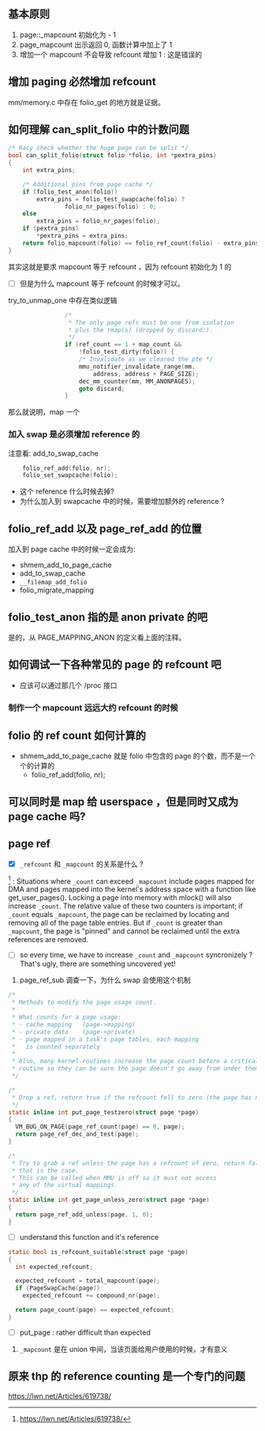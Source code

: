 ## 基本原则
1. page::_mapcount 初始化为 - 1
2. page_mapcount 出示返回 0, 函数计算中加上了 1
3. 增加一个 mapcount 不会导致 refcount 增加 1 : 这是错误的

## 增加 paging 必然增加 refcount

mm/memory.c 中存在 folio_get 的地方就是证据。

## 如何理解 can_split_folio 中的计数问题

```c
/* Racy check whether the huge page can be split */
bool can_split_folio(struct folio *folio, int *pextra_pins)
{
	int extra_pins;

	/* Additional pins from page cache */
	if (folio_test_anon(folio))
		extra_pins = folio_test_swapcache(folio) ?
				folio_nr_pages(folio) : 0;
	else
		extra_pins = folio_nr_pages(folio);
	if (pextra_pins)
		*pextra_pins = extra_pins;
	return folio_mapcount(folio) == folio_ref_count(folio) - extra_pins - 1;
}
```
其实这就是要求 mapcount 等于 refcount ，因为 refcount 初始化为 1 的

- [ ] 但是为什么 mapcount 等于 refcount 的时候才可以。


try_to_unmap_one 中存在类似逻辑

```c
				/*
				 * The only page refs must be one from isolation
				 * plus the rmap(s) (dropped by discard:).
				 */
				if (ref_count == 1 + map_count &&
				    !folio_test_dirty(folio)) {
					/* Invalidate as we cleared the pte */
					mmu_notifier_invalidate_range(mm,
						address, address + PAGE_SIZE);
					dec_mm_counter(mm, MM_ANONPAGES);
					goto discard;
				}
```
那么就说明，map 一个

### 加入 swap 是必须增加 reference 的
注意看: add_to_swap_cache

```c
	folio_ref_add(folio, nr);
	folio_set_swapcache(folio);
```

- 这个 reference 什么时候去掉?
- 为什么加入到 swapcache 中的时候，需要增加额外的 reference ?

## folio_ref_add 以及 page_ref_add 的位置
加入到 page cache 中的时候一定会成为:

- shmem_add_to_page_cache
- add_to_swap_cache
- `__filemap_add_folio`
- folio_migrate_mapping

## folio_test_anon 指的是 anon private 的吧
是的，从 PAGE_MAPPING_ANON 的定义看上面的注释。

## 如何调试一下各种常见的 page 的 refcount 吧
- 应该可以通过那几个 /proc 接口

### 制作一个 mapcount 远远大约 refcount 的时候


## folio 的 ref count 如何计算的

- shmem_add_to_page_cache 就是 folio 中包含的 page 的个数，而不是一个个的计算的
	- folio_ref_add(folio, nr);


## 可以同时是 map 给 userspace ，但是同时又成为 page cache 吗?


## page ref
- [x] `_refcount` 和 `_mapcount` 的关系是什么 ?

[^27] : Situations where `_count` can exceed `_mapcount` include pages mapped for DMA and pages mapped into the kernel's address space with a function like get_user_pages().
Locking a page into memory with mlock() will also increase `_count`.
The relative value of these two counters is important;
if `_count` equals `_mapcount`, the page can be reclaimed by locating and removing all of the page table entries.
  But if `_count` is greater than `_mapcount`, the page is "pinned" and cannot be reclaimed until the extra references are removed.

- [ ] so every time, we have to increase `_count` and `_mapcount` syncronizely ? That's ugly, there are something uncovered yet!

1. page_ref_sub 调查一下，为什么 swap 会使用这个机制

```c
/*
 * Methods to modify the page usage count.
 *
 * What counts for a page usage:
 * - cache mapping   (page->mapping)
 * - private data    (page->private)
 * - page mapped in a task's page tables, each mapping
 *   is counted separately
 *
 * Also, many kernel routines increase the page count before a critical
 * routine so they can be sure the page doesn't go away from under them.
 */

/*
 * Drop a ref, return true if the refcount fell to zero (the page has no users)
 */
static inline int put_page_testzero(struct page *page)
{
  VM_BUG_ON_PAGE(page_ref_count(page) == 0, page);
  return page_ref_dec_and_test(page);
}

/*
 * Try to grab a ref unless the page has a refcount of zero, return false if
 * that is the case.
 * This can be called when MMU is off so it must not access
 * any of the virtual mappings.
 */
static inline int get_page_unless_zero(struct page *page)
{
  return page_ref_add_unless(page, 1, 0);
}
```

- [ ] understand this function and it's reference
```c
static bool is_refcount_suitable(struct page *page)
{
  int expected_refcount;

  expected_refcount = total_mapcount(page);
  if (PageSwapCache(page))
    expected_refcount += compound_nr(page);

  return page_count(page) == expected_refcount;
}
```

- [ ] put_page : rather difficult than expected

1. `_mapcount` 是在 union 中间，当该页面给用户使用的时候，才有意义

## 原来 thp 的 reference counting 是一个专门的问题
https://lwn.net/Articles/619738/

[^27]: https://lwn.net/Articles/619738/
